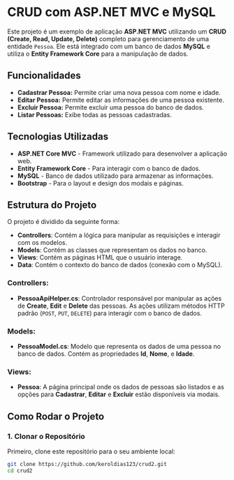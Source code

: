 # CRUD com ASP.NET MVC e MySQL

Este projeto é um exemplo de aplicação **ASP.NET MVC** utilizando um **CRUD (Create, Read, Update, Delete)** completo para gerenciamento de uma entidade `Pessoa`. Ele está integrado com um banco de dados **MySQL** e utiliza o **Entity Framework Core** para a manipulação de dados.

## Funcionalidades

- **Cadastrar Pessoa:** Permite criar uma nova pessoa com nome e idade.
- **Editar Pessoa:** Permite editar as informações de uma pessoa existente.
- **Excluir Pessoa:** Permite excluir uma pessoa do banco de dados.
- **Listar Pessoas:** Exibe todas as pessoas cadastradas.

## Tecnologias Utilizadas

- **ASP.NET Core MVC** - Framework utilizado para desenvolver a aplicação web.
- **Entity Framework Core** - Para interagir com o banco de dados.
- **MySQL** - Banco de dados utilizado para armazenar as informações.
- **Bootstrap** - Para o layout e design dos modais e páginas.

## Estrutura do Projeto

O projeto é dividido da seguinte forma:

- **Controllers**: Contém a lógica para manipular as requisições e interagir com os modelos.
- **Models**: Contém as classes que representam os dados no banco.
- **Views**: Contém as páginas HTML que o usuário interage.
- **Data**: Contém o contexto do banco de dados (conexão com o MySQL).

### **Controllers:**

- **PessoaApiHelper.cs**: Controlador responsável por manipular as ações de **Create**, **Edit** e **Delete** das pessoas. As ações utilizam métodos HTTP padrão (`POST`, `PUT`, `DELETE`) para interagir com o banco de dados.

### **Models:**

- **PessoaModel.cs**: Modelo que representa os dados de uma pessoa no banco de dados. Contém as propriedades **Id**, **Nome**, e **Idade**.

### **Views:**

- **Pessoa**: A página principal onde os dados de pessoas são listados e as opções para **Cadastrar**, **Editar** e **Excluir** estão disponíveis via modais.

## Como Rodar o Projeto

### 1. Clonar o Repositório

Primeiro, clone este repositório para o seu ambiente local:

```bash
git clone https://github.com/keroldias123/crud2.git
cd crud2
